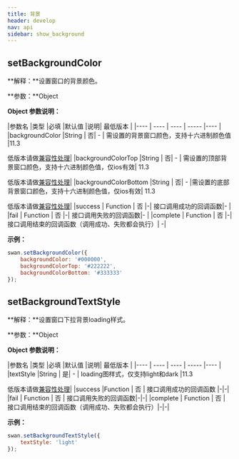 ```yaml
---
title: 背景
header: develop
nav: api
sidebar: show_background
---
```


setBackgroundColor
-----

**解释：**设置窗口的背景颜色。

**参数：**Object

**Object 参数说明：**

|参数名 |类型  |必填  |默认值  |说明| 最低版本 |
|---- | ---- | ---- | ----- |---- |
|backgroundColor |String | 否|  - | 需设置的背景窗口颜色，支持十六进制颜色值 |11.3 <p>低版本请做<a href="https://smartprogram.baidu.com/docs/develop/tutorial/compatibility/">兼容性处理</a>|
|backgroundColorTop |String | 否| - | 需设置的顶部背景窗口颜色，支持十六进制颜色值，仅ios有效| 11.3 <p>低版本请做<a href="https://smartprogram.baidu.com/docs/develop/tutorial/compatibility/">兼容性处理</a>|
|backgroundColorBottom |String  |  否| - |需设置的底部背景窗口颜色，支持十六进制颜色值，仅ios有效| 11.3 <p>低版本请做<a href="https://smartprogram.baidu.com/docs/develop/tutorial/compatibility/">兼容性处理</a>|
|success  |  Function |   否  |-| 接口调用成功的回调函数|- |
|fail  |  Function |   否  |-| 接口调用失败的回调函数|- |
|complete   | Function  |  否 |-|  接口调用结束的回调函数（调用成功、失败都会执行）| -|

**示例：**

```js
swan.setBackgroundColor({
    backgroundColor: '#000000',
    backgroundColorTop: '#222222',
    backgroundColorBottom: '#333333'
});
```
<!-- #### 错误码

**Andriod**

|错误码|说明|
|--|--|
|202|解析失败，请检查参数是否正确。|
|1001|执行失败|

**iOS**

|错误码|说明|
|--|--|
|202|解析失败，请检查参数是否正确。| -->

setBackgroundTextStyle
-----

**解释：**设置窗口下拉背景loading样式。

**参数：**Object

**Object 参数说明：**

|参数名 |类型  |必填  |默认值  |说明| 最低版本 |
|---- | ---- | ---- | ----- |---- |
|textStyle |String | 是|  - | loading图样式，仅支持light和dark |11.3 <p>低版本请做<a href="https://smartprogram.baidu.com/docs/develop/tutorial/compatibility/">兼容性处理</a>|
|success |Function  |  否 | 接口调用成功的回调函数 |-|-|
|fail  |  Function |   否  | 接口调用失败的回调函数|-|-|
|complete   | Function  |  否 |  接口调用结束的回调函数（调用成功、失败都会执行）|-|-|

**示例：**

```js
swan.setBackgroundTextStyle({
    textStyle: 'light'
});
```
<!-- #### 错误码

**Andriod**

|错误码|说明|
|--|--|
|202|解析失败，请检查参数是否正确。|
|1001|执行失败|

**iOS**

|错误码|说明|
|--|--|
|202|解析失败，请检查参数是否正确。| -->